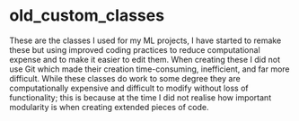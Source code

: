 # old_custom_classes

These are the classes I used for my ML projects, I have started to remake these but using improved coding practices to reduce computational expense and to make it easier to edit them. When creating these I did not use Git which made their creation time-consuming, inefficient, and far more difficult. While these classes do work to some degree they are computationally expensive and difficult to modify without loss of functionality; this is because at the time I did not realise how important modularity is when creating extended pieces of code.
